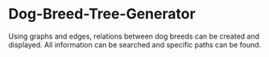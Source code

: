 # Dog-Breed-Tree-Generator
Using graphs and edges, relations between dog breeds can be created and displayed. All information can be searched and specific paths can be found.
